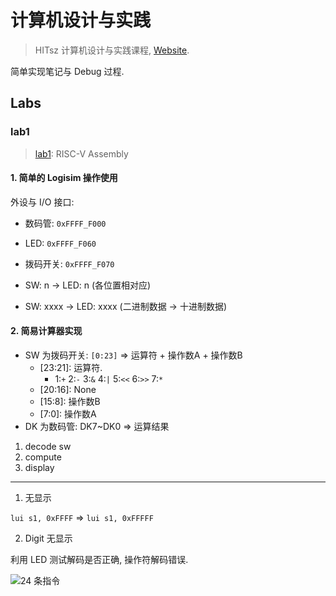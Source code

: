 # 计算机设计与实践

> HITsz 计算机设计与实践课程, [Website](https://hitsz-cslab.gitee.io/cpu/).

简单实现笔记与 Debug 过程.

## Labs

### lab1

> [lab1](./lab1): RISC-V Assembly

#### 1. 简单的 Logisim 操作使用

外设与 I/O 接口:
* 数码管: `0xFFFF_F000`
* LED: `0xFFFF_F060`
* 拨码开关: `0xFFFF_F070`

* SW: n -> LED: n (各位置相对应)
* SW: xxxx -> LED: xxxx (二进制数据 -> 十进制数据)

#### 2. 简易计算器实现

* SW 为拨码开关: `[0:23]` => 运算符 + 操作数A + 操作数B
    * [23:21]\: 运算符.
        * 1:`+` 2:`-` 3:`&` 4:`|` 5:`<<` 6:`>>` 7:`*`
    * [20:16]\: None
    * [15:8]\: 操作数B
    * [7:0]\: 操作数A
* DK 为数码管: DK7~DK0 => 运算结果

1. decode sw
2. compute
3. display

---

1. 无显示

`lui s1, 0xFFFF` => `lui s1, 0xFFFFF`

2. Digit 无显示

利用 LED 测试解码是否正确, 操作符解码错误.


![24 条指令](https://hitsz-cslab.gitee.io/cpu/lab1/assets/t2-1.png)

